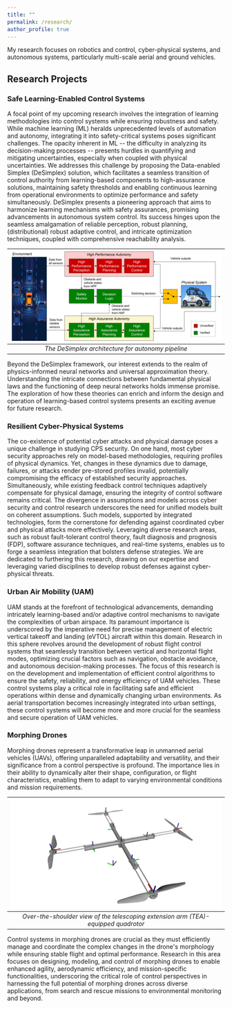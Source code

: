 ```yaml
---
title: ""
permalink: /research/
author_profile: true
---
```


My research focuses on robotics and control, cyber-physical systems, and autonomous systems, particularly multi-scale aerial and ground vehicles.

## Research Projects

### Safe Learning-Enabled Control Systems 
A focal point of my upcoming research involves the integration of learning methodologies into control systems while ensuring robustness and safety. While machine learning (ML) heralds unprecedented levels of automation and autonomy, integrating it into safety-critical systems poses significant challenges. The opacity inherent in ML -- the difficulty in analyzing its decision-making processes -- presents hurdles in quantifying and mitigating uncertainties, especially when coupled with physical uncertainties. We addresses this challenge by proposing the Data-enabled Simplex (DeSimplex) solution, which facilitates a seamless transition of control authority from learning-based components to high-assurance solutions, maintaining safety thresholds and enabling continuous learning from operational environments to optimize performance and safety simultaneously. DeSimplex presents a pioneering approach that aims to harmonize learning mechanisms with safety assurances, promising advancements in autonomous system control. Its success hinges upon the seamless amalgamation of reliable perception, robust planning, (distributional) robust adaptive control, and intricate optimization techniques, coupled with comprehensive reachability analysis. 

|![The DeSimplex architecture for autonomy pipeline](../images/framework.png)|
|:--:| 
| *The DeSimplex architecture for autonomy pipeline* |

Beyond the DeSimplex framework, our interest extends to the realm of physics-informed neural networks and universal approximation theory. Understanding the intricate connections between fundamental physical laws and the functioning of deep neural networks holds immense promise. The exploration of how these theories can enrich and inform the design and operation of learning-based control systems presents an exciting avenue for future research.

### Resilient Cyber-Physical Systems
The co-existence of potential cyber attacks and physical damage poses a unique challenge in studying CPS security. On one hand, most cyber security approaches rely on model-based methodologies, requiring profiles of physical dynamics. Yet, changes in these dynamics due to damage, failures, or attacks render pre-stored profiles invalid, potentially compromising the efficacy of established security approaches. Simultaneously, while existing feedback control techniques adaptively compensate for physical damage, ensuring the integrity of control software remains critical.
The divergence in assumptions and models across cyber security and control research underscores the need for unified models built on coherent assumptions. Such models, supported by integrated technologies, form the cornerstone for defending against coordinated cyber and physical attacks more effectively. Leveraging diverse research areas, such as robust fault-tolerant control theory, fault diagnosis and prognosis (FDP), software assurance techniques, and real-time systems, enables us to forge a seamless integration that bolsters defense strategies. We are dedicated to furthering this research, drawing on our expertise and leveraging varied disciplines to develop robust defenses against cyber-physical threats.

### Urban Air Mobility (UAM)
UAM stands at the forefront of technological advancements, demanding intricately learning-based and/or adaptive control mechanisms to navigate the complexities of urban airspace. Its paramount importance is underscored by the imperative need for precise management of electric vertical takeoff and landing (eVTOL) aircraft within this domain. Research in this sphere revolves around the development of robust flight control systems that seamlessly transition between vertical and horizontal flight modes, optimizing crucial factors such as navigation, obstacle avoidance, and autonomous decision-making processes. The focus of this research is on the development and implementation of efficient control algorithms to ensure the safety, reliability, and energy efficiency of UAM vehicles. These control systems play a critical role in facilitating safe and efficient operations within dense and dynamically changing urban environments. As aerial transportation becomes increasingly integrated into urban settings, these control systems will become more and more crucial for the seamless and secure operation of UAM vehicles.

### Morphing Drones
Morphing drones represent a transformative leap in unmanned aerial vehicles (UAVs), offering unparalleled adaptability and versatility, and their significance from a control perspective is profound. The importance lies in their ability to dynamically alter their shape, configuration, or flight characteristics, enabling them to adapt to varying environmental conditions and mission requirements. 

|![Over-the-shoulder view of the telescoping extension arm  (TEA)-equipped quadrotor](../images/MorphingDrone.png)|
|:--:| 
| *Over-the-shoulder view of the telescoping extension arm  (TEA)-equipped quadrotor* |

Control systems in morphing drones are crucial as they must efficiently manage and coordinate the complex changes in the drone's morphology while ensuring stable flight and optimal performance. Research in this area focuses on designing, modeling, and control of morphing drones to enable enhanced agility, aerodynamic efficiency, and mission-specific functionalities, underscoring the critical role of control perspectives in harnessing the full potential of morphing drones across diverse applications, from search and rescue missions to environmental monitoring and beyond.
